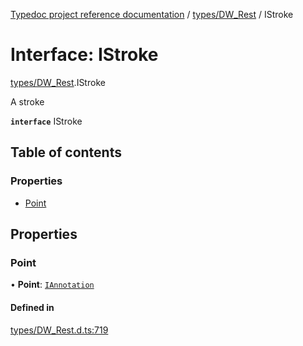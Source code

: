 [Typedoc project reference documentation](../README.md) / [types/DW_Rest](../modules/types_dw_rest.md) / IStroke

# Interface: IStroke

[types/DW_Rest](../modules/types_dw_rest.md).IStroke

A stroke

**`interface`** IStroke

## Table of contents

### Properties

- [Point](types_dw_rest.istroke.md#point)

## Properties

### Point

• **Point**: [`IAnnotation`](types_dw_rest.iannotation.md)

#### Defined in

[types/DW_Rest.d.ts:719](https://github.com/DocuWare/REST-Sample-TS/blob/beb3ada/src/types/DW_Rest.d.ts#L719)
